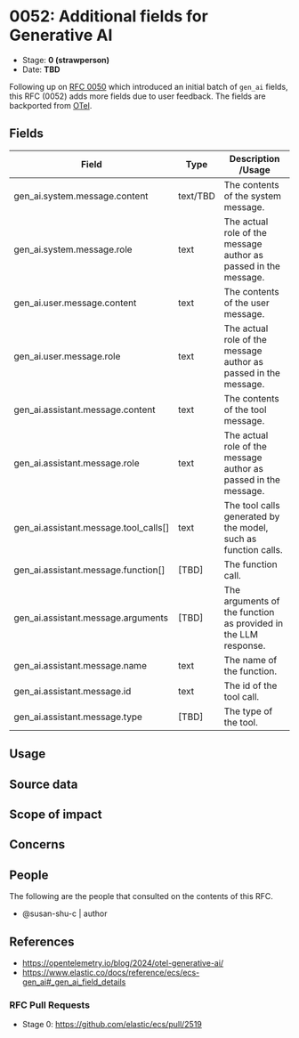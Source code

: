 # 0052: Additional fields for Generative AI
<!-- Leave this ID at 0000. The ECS team will assign a unique, contiguous RFC number upon merging the initial stage of this RFC. -->

- Stage: **0 (strawperson)** <!-- Update to reflect target stage. See https://elastic.github.io/ecs/stages.html -->
- Date: **TBD** <!-- The ECS team sets this date at merge time. This is the date of the latest stage advancement. -->

<!--
As you work on your RFC, use the "Stage N" comments to guide you in what you should focus on, for the stage you're targeting.
Feel free to remove these comments as you go along.
-->

<!--
Stage 0: Provide a high level summary of the premise of these changes. Briefly describe the nature, purpose, and impact of the changes. ~2-5 sentences.
-->

Following up on [RFC 0050](https://github.com/elastic/ecs/pull/2475) which introduced an initial batch of `gen_ai` fields, this RFC (0052) adds more fields due to user feedback. The fields are backported from [OTel](https://opentelemetry.io/docs/specs/semconv/gen-ai/gen-ai-events/).

<!--
Stage 1: If the changes include field additions or modifications, please create a folder titled as the RFC number under rfcs/text/. This will be where proposed schema changes as standalone YAML files or extended example mappings and larger source documents will go as the RFC is iterated upon.
-->

<!--
Stage X: Provide a brief explanation of why the proposal is being marked as abandoned. This is useful context for anyone revisiting this proposal or considering similar changes later on.
-->

## Fields

<!--
Stage 1: Describe at a high level how this change affects fields. Include new or updated yml field definitions for all of the essential fields in this draft. While not exhaustive, the fields documented here should be comprehensive enough to deeply evaluate the technical considerations of this change. The goal here is to validate the technical details for all essential fields and to provide a basis for adding experimental field definitions to the schema. Use GitHub code blocks with yml syntax formatting, and add them to the corresponding RFC folder.
-->

Field | Type | Description /Usage
-- | -- | --
gen_ai.system.message.content | text/TBD | The contents of the system message.
gen_ai.system.message.role | text | The actual role of the message author as passed in the message.
gen_ai.user.message.content    |    text    |    The contents of the user message.
gen_ai.user.message.role    |    text    |    The actual role of the message author as passed in the message.
gen_ai.assistant.message.content | text |    The contents of the tool message.
gen_ai.assistant.message.role | text |    The actual role of the message author as passed in the message.
gen_ai.assistant.message.tool_calls[]    |    text    |    The tool calls generated by the model, such as function calls.
gen_ai.assistant.message.function[]    |    [TBD]   |    The function call.
gen_ai.assistant.message.arguments    |    [TBD]    |    The arguments of the function as provided in the LLM response.
gen_ai.assistant.message.name    |    text    |    The name of the function.
gen_ai.assistant.message.id |    text    |    The id of the tool call.
gen_ai.assistant.message.type |    [TBD]    |    The type of the tool.

<!--
Stage 2: Add or update all remaining field definitions. The list should now be exhaustive. The goal here is to validate the technical details of all remaining fields and to provide a basis for releasing these field definitions as beta in the schema. Use GitHub code blocks with yml syntax formatting, and add them to the corresponding RFC folder.
-->

## Usage

<!--
Stage 1: Describe at a high-level how these field changes will be used in practice. Real world examples are encouraged. The goal here is to understand how people would leverage these fields to gain insights or solve problems. ~1-3 paragraphs.
-->

## Source data

<!--
Stage 1: Provide a high-level description of example sources of data. This does not yet need to be a concrete example of a source document, but instead can simply describe a potential source (e.g. nginx access log). This will ultimately be fleshed out to include literal source examples in a future stage. The goal here is to identify practical sources for these fields in the real world. ~1-3 sentences or unordered list.
-->

<!--
Stage 2: Included a real world example source document. Ideally this example comes from the source(s) identified in stage 1. If not, it should replace them. The goal here is to validate the utility of these field changes in the context of a real world example. Format with the source name as a ### header and the example document in a GitHub code block with json formatting, or if on the larger side, add them to the corresponding RFC folder.
-->

<!--
Stage 3: Add more real world example source documents so we have at least 2 total, but ideally 3. Format as described in stage 2.
-->

## Scope of impact

<!--
Stage 2: Identifies scope of impact of changes. Are breaking changes required? Should deprecation strategies be adopted? Will significant refactoring be involved? Break the impact down into:
 * Ingestion mechanisms (e.g. beats/logstash)
 * Usage mechanisms (e.g. Kibana applications, detections)
 * ECS project (e.g. docs, tooling)
The goal here is to research and understand the impact of these changes on users in the community and development teams across Elastic. 2-5 sentences each.
-->

## Concerns

<!--
Stage 1: Identify potential concerns, implementation challenges, or complexity. Spend some time on this. Play devil's advocate. Try to identify the sort of non-obvious challenges that tend to surface later. The goal here is to surface risks early, allow everyone the time to work through them, and ultimately document resolution for posterity's sake.
-->

<!--
Stage 2: Document new concerns or resolutions to previously listed concerns. It's not critical that all concerns have resolutions at this point, but it would be helpful if resolutions were taking shape for the most significant concerns.
-->

<!--
Stage 3: Document resolutions for all existing concerns. Any new concerns should be documented along with their resolution. The goal here is to eliminate risk of churn and instability by ensuring all concerns have been addressed.
-->

## People

The following are the people that consulted on the contents of this RFC.

* @susan-shu-c | author

<!--
Who will be or has been consulted on the contents of this RFC? Identify authorship and sponsorship, and optionally identify the nature of involvement of others. Link to GitHub aliases where possible. This list will likely change or grow stage after stage.

e.g.:

* @Yasmina | author
* @Monique | sponsor
* @EunJung | subject matter expert
* @JaneDoe | grammar, spelling, prose
* @Mariana
-->


## References

<!-- Insert any links appropriate to this RFC in this section. -->

* https://opentelemetry.io/blog/2024/otel-generative-ai/
* https://www.elastic.co/docs/reference/ecs/ecs-gen_ai#_gen_ai_field_details

### RFC Pull Requests

<!-- An RFC should link to the PRs for each of it stage advancements. -->

* Stage 0: https://github.com/elastic/ecs/pull/2519

<!--
* Stage 1: https://github.com/elastic/ecs/pull/NNN
...
-->
